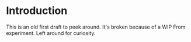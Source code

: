 # Introduction
This is an old first draft to peek around. It's
broken because of a WIP From experiment. Left
around for curiosity.
